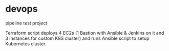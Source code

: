 # devops
pipeline test project


Terraform script deploys 4 EC2s (1 Bastion with Ansible & Jenkins on it and 3 instances for custom K8S cluster) and runs Ansible script to setup Kubernetes cluster. 
